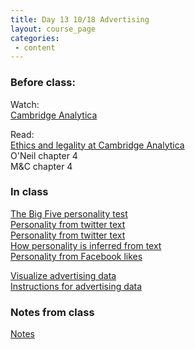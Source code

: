 ```yaml
---
title: Day 13 10/18 Advertising
layout: course_page
categories:
 - content
---
```


### Before class:

Watch:  
[Cambridge Analytica](https://www.youtube.com/watch?v=6bG5ps5KdDo)

Read:  
[Ethics and legality at Cambridge Analytica](https://www.theguardian.com/uk-news/2018/may/02/cambridge-analytica-closing-down-after-facebook-row-reports-say)  
O'Neil chapter 4  
M&C chapter 4

### In class
[The Big Five personality test](https://www.outofservice.com/bigfive/)  
[Personality from twitter text](https://personality-insights-livedemo.mybluemix.net/)  
[Personality from twitter text](http://analyzewords.com/)  
[How personality is inferred from text](https://console.bluemix.net/docs/services/personality-insights/science.html#researchInfer)  
[Personality from Facebook likes](https://applymagicsauce.com/)

[Visualize advertising data](https://vnijs.shinyapps.io/radiant/)  
[Instructions for advertising data](../day13inclass/)


### Notes from class

[Notes](../day13notes)
